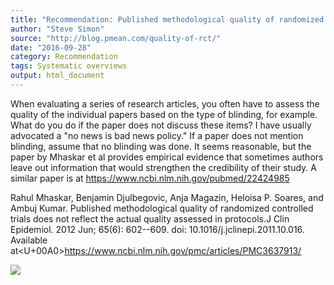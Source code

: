 ```yaml
---
title: "Recommendation: Published methodological quality of randomized controlled trials does not reflect the actual quality assessed in protocols"
author: "Steve Simon"
source: "http://blog.pmean.com/quality-of-rct/"
date: "2016-09-28"
category: Recommendation
tags: Systematic overviews
output: html_document
---
```


When evaluating a series of research articles, you often have to assess
the quality of the individual papers based on the type of blinding, for
example. What do you do if the paper does not discuss these items? I
have usually advocated a "no news is bad news policy." If a paper does
not mention blinding, assume that no blinding was done. It seems
reasonable, but the paper by Mhaskar et al provides empirical evidence
that sometimes authors leave out information that would strengthen the
credibility of their study. A similar paper is at
<https://www.ncbi.nlm.nih.gov/pubmed/22424985>

<!---More--->

Rahul Mhaskar, Benjamin Djulbegovic, Anja Magazin, Heloisa P. Soares,
and Ambuj Kumar. Published methodological quality of randomized
controlled trials does not reflect the actual quality assessed in
protocols.J Clin Epidemiol. 2012 Jun; 65(6): 602--609. doi:
10.1016/j.jclinepi.2011.10.016. Available
at<U+00A0><https://www.ncbi.nlm.nih.gov/pmc/articles/PMC3637913/>

![](http://www.pmean.com/images/images/16/quality-of-rct01.png)




